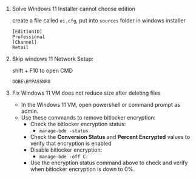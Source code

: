 1. Solve Windows 11 Installer cannot choose edition 
   
   create a file called `ei.cfg`, put into `sources` folder in windows installer
   
   ```
   [EditionID]
   Professional
   [Channel]
   Retail
   ```

2. Skip windows 11 Network Setup:
   
   shift + F10  to open CMD
   
   `OOBE\BYPASSNRO`

3. Fix Windows 11 VM does not reduce size after deleting files
   
   - In the Windows 11 VM, open powershell or command prompt as admin.
   - Use these commands to remove bitlocker encryption:
     - Check the bitlocker encryption status:
       - `manage-bde -status`
     - Check the **Conversion Status** and **Percent Encrypted** values to verify that encryption is enabled
     - Disable bitlocker encryption:
       - `manage-bde -off C:`
     - Use the encryption status command above to check and verify when bitlocker encryption is down to 0%.
